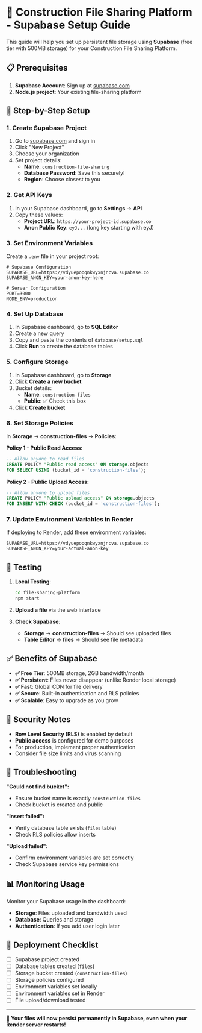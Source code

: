 # 🚀 Construction File Sharing Platform - Supabase Setup Guide

This guide will help you set up persistent file storage using **Supabase** (free tier with 500MB storage) for your Construction File Sharing Platform.

## 📋 Prerequisites

1. **Supabase Account**: Sign up at [supabase.com](https://supabase.com)
2. **Node.js project**: Your existing file-sharing platform

## 🔧 Step-by-Step Setup

### 1. Create Supabase Project

1. Go to [supabase.com](https://supabase.com) and sign in
2. Click "New Project"
3. Choose your organization
4. Set project details:
   - **Name**: `construction-file-sharing`
   - **Database Password**: Save this securely!
   - **Region**: Choose closest to you

### 2. Get API Keys

1. In your Supabase dashboard, go to **Settings** → **API**
2. Copy these values:
   - **Project URL**: `https://your-project-id.supabase.co`
   - **Anon Public Key**: `eyJ...` (long key starting with eyJ)

### 3. Set Environment Variables

Create a `.env` file in your project root:

```env
# Supabase Configuration
SUPABASE_URL=https://vdyuepooqnkwyxnjncva.supabase.co
SUPABASE_ANON_KEY=your-anon-key-here

# Server Configuration  
PORT=3000
NODE_ENV=production
```

### 4. Set Up Database

1. In Supabase dashboard, go to **SQL Editor**
2. Create a new query
3. Copy and paste the contents of `database/setup.sql`
4. Click **Run** to create the database tables

### 5. Configure Storage

1. In Supabase dashboard, go to **Storage**
2. Click **Create a new bucket**
3. Bucket details:
   - **Name**: `construction-files`
   - **Public**: ✅ Check this box
4. Click **Create bucket**

### 6. Set Storage Policies

In **Storage** → **construction-files** → **Policies**:

**Policy 1 - Public Read Access:**
```sql
-- Allow anyone to read files
CREATE POLICY "Public read access" ON storage.objects
FOR SELECT USING (bucket_id = 'construction-files');
```

**Policy 2 - Public Upload Access:**
```sql
-- Allow anyone to upload files  
CREATE POLICY "Public upload access" ON storage.objects
FOR INSERT WITH CHECK (bucket_id = 'construction-files');
```

### 7. Update Environment Variables in Render

If deploying to Render, add these environment variables:

```
SUPABASE_URL=https://vdyuepooqnkwyxnjncva.supabase.co
SUPABASE_ANON_KEY=your-actual-anon-key
```

## 🧪 Testing

1. **Local Testing**:
   ```bash
   cd file-sharing-platform
   npm start
   ```

2. **Upload a file** via the web interface
3. **Check Supabase**:
   - **Storage** → **construction-files** → Should see uploaded files
   - **Table Editor** → **files** → Should see file metadata

## ✅ Benefits of Supabase

- **✅ Free Tier**: 500MB storage, 2GB bandwidth/month
- **✅ Persistent**: Files never disappear (unlike Render local storage)
- **✅ Fast**: Global CDN for file delivery
- **✅ Secure**: Built-in authentication and RLS policies
- **✅ Scalable**: Easy to upgrade as you grow

## 🔐 Security Notes

- **Row Level Security (RLS)** is enabled by default
- **Public access** is configured for demo purposes
- For production, implement proper authentication
- Consider file size limits and virus scanning

## 🐛 Troubleshooting

**"Could not find bucket":**
- Ensure bucket name is exactly `construction-files`
- Check bucket is created and public

**"Insert failed":**
- Verify database table exists (`files` table)
- Check RLS policies allow inserts

**"Upload failed":**
- Confirm environment variables are set correctly
- Check Supabase service key permissions

## 📊 Monitoring Usage

Monitor your Supabase usage in the dashboard:
- **Storage**: Files uploaded and bandwidth used
- **Database**: Queries and storage
- **Authentication**: If you add user login later

## 🚀 Deployment Checklist

- [ ] Supabase project created
- [ ] Database tables created (`files`)
- [ ] Storage bucket created (`construction-files`)  
- [ ] Storage policies configured
- [ ] Environment variables set locally
- [ ] Environment variables set in Render
- [ ] File upload/download tested

---

**🎉 Your files will now persist permanently in Supabase, even when your Render server restarts!**
